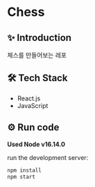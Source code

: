 # Chess

## ✨ Introduction

체스를 만들어보는 레포

## 🛠️ Tech Stack

- React.js
- JavaScript

## ⚙️ Run code

**Used Node v16.14.0**

run the development server:

```bash
npm install
npm start
```

